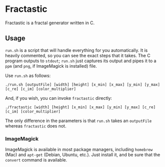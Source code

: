 # Fractastic
Fractastic is a fractal generator written in C.

## Usage
`run.sh` is a script that will handle everything for you automatically. It is heavily commented, so you can see the exact steps that it takes. The C program outputs to `stdout`; `run.sh` just captures its output and pipes it to a `ppm` (and `png`, if ImageMagick is installed) file.

Use `run.sh` as follows:
```
./run.sh [outputFile] [width] [height] [x_min] [x_max] [y_min] [y_max] [c_re] [c_im] [color_multiplier]
```

And, if you wish, you can invoke `fractastic` directly:
```
./fractastic [width] [height] [x_min] [x_max] [y_min] [y_max] [c_re] [c_im] [color_multiplier]
```

The only difference in the parameters is that `run.sh` takes an `outputFile` whereas `fractastic` does not.

### ImageMagick
ImageMagick is available in most package managers, including `homebrew` (Mac) and `apt-get` (Debian, Ubuntu, etc.). Just install it, and be sure that the `convert` command is available.
